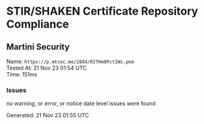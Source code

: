 # STIR/SHAKEN Certificate Repository Compliance

## Martini Security

Name: `https://p.mtsec.me/2884/RITHm8PctIWs.pem`\
Tested At: 21 Nov 23 01:54 UTC\
Time: 151ms

### Issues

no warning, or error, or notice date level issues were found

Generated: 21 Nov 23 01:55 UTC